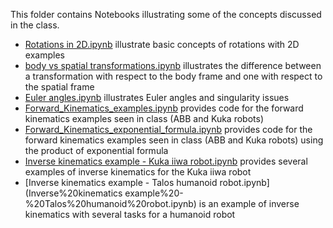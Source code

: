 This folder contains Notebooks illustrating some of the concepts discussed in the class.

* [Rotations in 2D.ipynb](Rotations%20in%202D.ipynb) illustrate basic concepts of rotations with 2D examples
* [body vs spatial transformations.ipynb](body%20vs%20spatial%20transformations.ipynb) illustrates the difference between a transformation with respect to the body frame and one with respect to the spatial frame
* [Euler angles.ipynb](Euler%20angles.ipynb) illustrates Euler angles and singularity issues
* [Forward_Kinematics_examples.ipynb](Forward_Kinematics_examples.ipynb) provides code for the forward kinematics examples seen in class (ABB and Kuka robots)
* [Forward_Kinematics_exponential_formula.ipynb](Forward_Kinematics_exponential_formula.ipynb) provides code for the forward kinematics examples seen in class (ABB and Kuka robots) using the product of exponential formula
* [Inverse kinematics example - Kuka iiwa robot.ipynb](Inverse%20kinematics%20example%20-%20Kuka%20iiwa%20robot.ipynb) provides several examples of inverse kinematics for the Kuka iiwa robot
* [Inverse kinematics example - Talos humanoid robot.ipynb](Inverse%20kinematics example%20-%20Talos%20humanoid%20robot.ipynb) is an example of inverse kinematics with several tasks for a humanoid robot